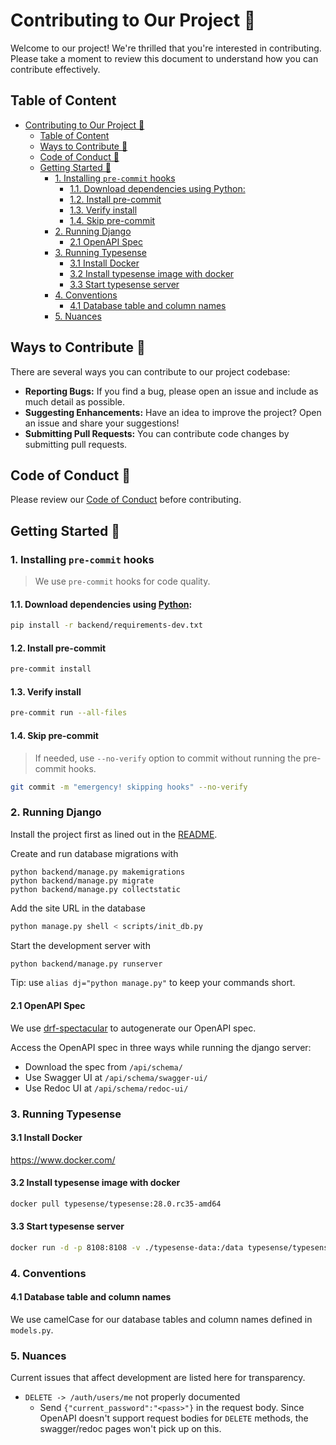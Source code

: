 # Contributing to Our Project 🤝

Welcome to our project! We're thrilled that you're interested in contributing.  
Please take a moment to review this document to understand how you can contribute effectively.

## Table of Content

- [Contributing to Our Project 🤝](#contributing-to-our-project-)
  - [Table of Content](#table-of-content)
  - [Ways to Contribute 🚀](#ways-to-contribute-)
  - [Code of Conduct 📜](#code-of-conduct-)
  - [Getting Started 🏁](#getting-started-)
    - [1. Installing `pre-commit` hooks](#1-installing-pre-commit-hooks)
      - [1.1. Download dependencies using Python:](#11-download-dependencies-using-python)
      - [1.2. Install pre-commit](#12-install-pre-commit)
      - [1.3. Verify install](#13-verify-install)
      - [1.4. Skip pre-commit](#14-skip-pre-commit)
    - [2. Running Django](#2-running-django)
      - [2.1 OpenAPI Spec](#21-openapi-spec)
    - [3. Running Typesense](#3-running-typesense)
      - [3.1 Install Docker](#31-install-docker)
      - [3.2 Install typesense image with docker](#32-install-typesense-image-with-docker)
      - [3.3 Start typesense server](#33-start-typesense-server)
    - [4. Conventions](#4-conventions)
      - [4.1 Database table and column names](#41-database-table-and-column-names)
    - [5. Nuances](#5-nuances)

## Ways to Contribute 🚀

There are several ways you can contribute to our project codebase:

- **Reporting Bugs:** If you find a bug, please open an issue and include as much detail as possible.
- **Suggesting Enhancements:** Have an idea to improve the project? Open an issue and share your suggestions!
- **Submitting Pull Requests:** You can contribute code changes by submitting pull requests.

## Code of Conduct 📜

Please review our [Code of Conduct](CODE_OF_CONDUCT.md) before contributing.

## Getting Started 🏁

### 1. Installing `pre-commit` hooks

> We use `pre-commit` hooks for code quality.

#### 1.1. Download dependencies using [Python](https://www.python.org/downloads/):

```bash
pip install -r backend/requirements-dev.txt
```

#### 1.2. Install pre-commit

```bash
pre-commit install
```

#### 1.3. Verify install

```bash
pre-commit run --all-files
```

<!-- > The `run --all-files` command is handy to use before making commits, or when commits fail the git hook for debugging purposes. -->

#### 1.4. Skip pre-commit

> If needed, use `--no-verify` option to commit without running the pre-commit hooks.

```bash
git commit -m "emergency! skipping hooks" --no-verify
```

### 2. Running Django

Install the project first as lined out in the [README](README.md).

Create and run database migrations with

```
python backend/manage.py makemigrations
python backend/manage.py migrate
python backend/manage.py collectstatic
```

Add the site URL in the database

```bash
python manage.py shell < scripts/init_db.py
```

Start the development server with

```bash
python backend/manage.py runserver
```

Tip: use `alias dj="python manage.py"` to keep your commands short.

#### 2.1 OpenAPI Spec

We use [drf-spectacular](https://github.com/tfranzel/drf-spectacular) to autogenerate our OpenAPI spec.

Access the OpenAPI spec in three ways while running the django server:

- Download the spec from `/api/schema/`
- Use Swagger UI at `/api/schema/swagger-ui/`
- Use Redoc UI at `/api/schema/redoc-ui/`

### 3. Running Typesense

#### 3.1 Install Docker

https://www.docker.com/

#### 3.2 Install typesense image with docker

```bash
docker pull typesense/typesense:28.0.rc35-amd64
```

#### 3.3 Start typesense server

```bash
docker run -d -p 8108:8108 -v ./typesense-data:/data typesense/typesense:28.0.rc35-amd64 --data-dir /data --api-key=your_secret_key
```

### 4. Conventions

#### 4.1 Database table and column names

We use camelCase for our database tables and column names defined in `models.py`.

### 5. Nuances

Current issues that affect development are listed here for transparency.

- `DELETE -> /auth/users/me` not properly documented
  - Send `{"current_password":"<pass>"}` in the request body. Since OpenAPI doesn't support request bodies for `DELETE` methods, the swagger/redoc pages won't pick up on this.
